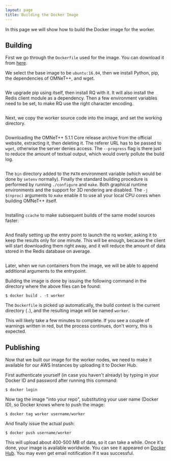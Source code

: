 ```yaml
---
layout: page
title: Building the Docker Image
---
```


In this page we will show how to build the Docker image for the worker.

## Building

First we go through the `Dockerfile` used for the image. You can download it
from <a href="code/Dockerfile">here</a>.

We select the base image to be `ubuntu:16.04`, then we install Python, pip, the
dependencies of OMNeT++, and wget.

<p><pre class="snippet" src="code/Dockerfile" until="RUN pip3 install"></pre></p>

We upgrade pip using itself, then install RQ with it. It will also install the
Redis client module as a dependency. Then a few environment variables need to be
set, to make RQ use the right character encoding.

<p><pre class="snippet" src="code/Dockerfile" from="RUN pip3 install" until="COPY"></pre></p>

Next, we copy the worker source code into the image, and set the working directory.

<p><pre class="snippet" src="code/Dockerfile" from="COPY" until="RUN wget"></pre></p>

Downloading the OMNeT++ 5.1.1 Core release archive from the official website,
extracting it, then deleting it. The referer URL has to be passed to `wget`,
otherwise the server denies access. The `--progress` flag is there just to
reduce the amount of textual output, which would overly pollute the build log.

<p><pre class="snippet" src="code/Dockerfile" from="RUN wget" until="ENV PATH"></pre></p>

The `bin` directory added to the `PATH` environment variable (which would be
done by `setenv` normally). Finally the standard building procedure is performed
by running `./configure` and `make`. Both graphical runtime environments and the
support for 3D rendering are disabled. The `-j $(nproc)` arguments to `make`
enable it to use all your local CPU cores when building OMNeT++ itself.

<p><pre class="snippet" src="code/Dockerfile" from="ENV PATH" until="speed up recompiling"></pre></p>

Installing `ccache` to make subsequent builds of the same model sources faster:
<p><pre class="snippet" src="code/Dockerfile" from="speed up recompiling" until="ENTRYPOINT"></pre></p>

And finally setting up the entry point to launch the rq worker, asking it to
keep the results only for one minute. This will be enough, because the client
will start downloading them right away, and it will reduce the amount of data
stored in the Redis database on average.

<p><pre class="snippet" src="code/Dockerfile" from="ENTRYPOINT"></pre></p>

Later, when we run containers from the image, we will be able to append
additional arguments to the entrypoint.

Building the image is done by issuing the following command in the directory
where the above files can be found:

    $ docker build . -t worker

The `Dockerfile` is picked up automatically, the build context is the current
directory (`.`), and the resulting image will be named `worker`.

This will likely take a few minutes to complete. If you see a couple of warnings
written in red, but the process continues, don't worry, this is expected.

## Publishing

Now that we built our image for the worker nodes, we need to make it available
for our AWS Instances by uploading it to Docker Hub.

First authenticate yourself (in case you haven't already) by typing in your
Docker ID and password after running this command:

    $ docker login

Now tag the image "into your repo", substituting your user name (Docker ID), so
Docker knows where to push the image:

    $ docker tag worker username/worker

And finally issue the actual push:

    $ docker push username/worker

This will upload about 400-500 MB of data, so it can take a while. Once it's
done, your image is available worldwide. You can see it appeared on [Docker
Hub](https://hub.docker.com/). You may even get email notification if it was
successful.

